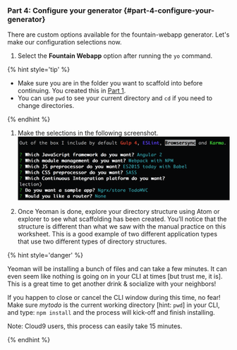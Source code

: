 ### Part 4: Configure your generator {#part-4-configure-your-generator}

There are custom options available for the fountain-webapp generator. Let's make our configuration selections now.

1.  Select the **Fountain Webapp** option after running the `yo` command.

{% hint style='tip' %}

- Make sure you are in the folder you want to scaffold into before continuing. You created this in [Part 1](part_1_create_a_project_folder.md).
- You can use `pwd` to see your current directory and `cd` if you need to change directories.

{% endhint %}

1.  Make the selections in the following screenshot. ![](../assets/images/fountain-webapp-options.png)

1.  Once Yeoman is done, explore your directory structure using Atom or explorer to see what scaffolding has been created. You’ll notice that the structure is different than what we saw with the manual practice on this worksheet. This is a good example of two different application types that use two different types of directory structures.

{% hint style='danger' %}

Yeoman will be installing a bunch of files and can take a few minutes. It can even seem like nothing is going on in your CLI at times [but trust me, it is]. This is a great time to get another drink & socialize with your neighbors!

If you happen to close or cancel the CLI window during this time, no fear! Make sure _mytodo_ is the current working directory [hint: `pwd`] in your CLI, and type: `npm install` and the process will kick-off and finish installing.

Note: Cloud9 users, this process can easily take 15 minutes.

{% endhint %}
